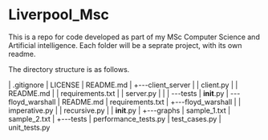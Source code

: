# Liverpool_Msc

This is a repo for code developed as part of my MSc Computer Science and Artificial intelligence.
Each folder will be a seprate project, with its own readme.

The directory structure is as follows.


|   .gitignore
|   LICENSE
|   README.md
|
+---client_server
|   |   client.py
|   |   README.md
|   |   requirements.txt
|   |   server.py
|   |
|   \---tests
|           __init__.py
|
\---floyd_warshall
    |   README.md
    |   requirements.txt
    |
    +---floyd_warshall
    |   |   imperative.py
    |   |   recursive.py
    |   |   __init__.py
    |
    +---graphs
    |       sample_1.txt
    |       sample_2.txt
    |
    +---tests
        |   performance_tests.py
        |   test_cases.py
        |   unit_tests.py


